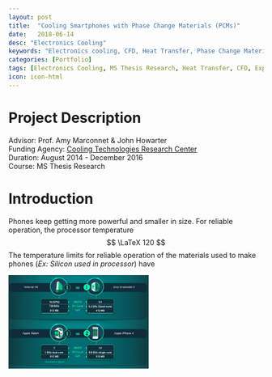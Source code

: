 ```yaml
---
layout: post
title:  "Cooling Smartphones with Phase Change Materials (PCMs)"
date:   2018-06-14
desc: "Electronics Cooling"
keywords: "Electronics cooling, CFD, Heat Transfer, Phase Change Materials,Thermal stress test, COMSOL, Simulation"
categories: [Portfolio]
tags: [Electronics Cooling, MS Thesis Research, Heat Transfer, CFD, Experiments]
icon: icon-html
---
```

# Project Description
Advisor: Prof. Amy Marconnet & John Howarter  
Funding Agency: [Cooling Technologies Research Center](https://engineering.purdue.edu/CTRC)  
Duration: August 2014 - December 2016  
Course: MS Thesis Research

# Introduction
Phones keep getting more powerful and smaller in size. For reliable operation, the processor temperature $$ \LaTeX 120 $$
 The temperature limits for reliable operation of the materials used to make phones (*Ex: Silicon used in processor*) have

 <img width="55%" src="/static/assets/img/blog/msthesis/intro_watch.jpg">
